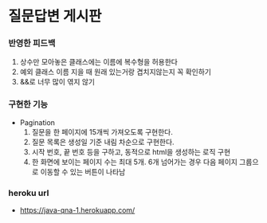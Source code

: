 # 질문답변 게시판

### 반영한 피드백
1. 상수만 모아놓은 클래스에는 이름에 복수형을 허용한다
2. 예외 클래스 이름 지을 때 원래 있는거랑 겹치지않는지 꼭 확인하기
3. &&로 너무 많이 엮지 않기

### 구현한 기능
- Pagination
   1. 질문을 한 페이지에 15개씩 가져오도록 구현한다.
   2. 질문 목록은 생성일 기준 내림 차순으로 구현한다.
   3. 시작 번호, 끝 번호 등을 구하고, 동적으로 html을 생성하는 로직 구현
   4. 한 화면에 보이는 페이지 수는 최대 5개. 6개 넘어가는 경우 다음 페이지 그룹으로 이동할 수 있는 버튼이 나타남

   
### heroku url
- https://java-qna-1.herokuapp.com/
